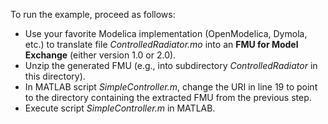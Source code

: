 To run the example, proceed as follows:

- Use your favorite Modelica implementation (OpenModelica, Dymola, etc.) to translate file _ControlledRadiator.mo_ into an __FMU for Model Exchange__ (either version 1.0 or 2.0).
- Unzip the generated FMU (e.g., into subdirectory _ControlledRadiator_ in this directory).
- In MATLAB script _SimpleController.m_, change the URI in line 19 to point to the directory containing the extracted FMU from the previous step.
- Execute script _SimpleController.m_ in MATLAB.
